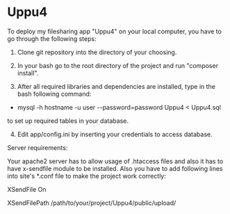 Uppu4
=====
To deploy my filesharing app "Uppu4" on your local computer, you have to go through the following steps:

1. Clone git repository into the directory of your choosing.

2. In your bash go to the root directory of the project and run "composer install".

3. After all required libraries and dependencies are installed, type in the bash following command:

* mysql -h hostname -u user --password=password Uppu4 < Uppu4.sql

to set up required tables in your database.

4. Edit app/config.ini by inserting your credentials to access database.

Server requirements:

Your apache2 server has to allow usage of .htaccess files and also it has to have x-sendfile module to be installed.
Also you have to add following lines into site's *.conf file to make the project work correctly:

XSendFile On

XSendFilePath /path/to/your/project/Uppu4/public/upload/